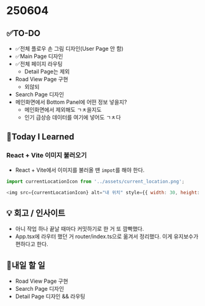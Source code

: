 # 250604
## ✅TO-DO
- ✅전체 플로우 손 그림 디자인(User Page 안 함)
- ✅Main Page 디자인
- ✅전체 페이지 라우팅
    - Detail Page는 제외
- Road View Page 구현
    - 외않되
- Search Page 디자인
- 메인화면에서 Bottom Panel에 어떤 정보 넣을지? 
    - 메인화면에서 제외해도 ㄱㅊ을지도
    - 인기 급상승 데이터를 여기에 넣어도 ㄱㅊ다

## 📌Today I Learned
### React + Vite 이미지 불러오기
- React + Vite에서 이미지를 불러올 땐 ```impot```를 해야 한다. 
```js
import currentLocationIcon from '../assets/current_location.png';

<img src={currentLocationIcon} alt="내 위치" style={{ width: 30, height: 30 }} />
```

## 💡 회고 / 인사이트
- 아니 작업 하나 끝날 때마다 커밋하기로 한 거 또 깜빡했다. 
- App.tsx에 라우터 했던 거 router/index.ts으로 옮겨서 정리했다. 이게 유지보수가 편하다고 한다.
            
## 🍩내일 할 일
- Road View Page 구현
- Search Page 디자인
- Detail Page 디자인 && 라우팅